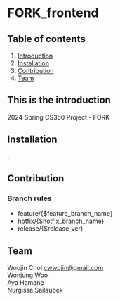 # FORK_frontend

## Table of contents
1. [Introduction](#introduction)
2. [Installation](#installation)
3. [Contribution](#contribution)
3. [Team](#team)

## This is the introduction <a name="introduction"></a>
2024 Spring CS350 Project - FORK

## Installation <a name="installation"></a>
.

## Contribution <a name="contribution"></a>
### Branch rules
- feature/{$feature_branch_name}
- hotfix/{$hotfix_branch_name}
- release/{$release_ver}

## Team <a name="team"></a>
Woojin Choi <cwwojin@gmail.com> <br/>
Wonjung Woo <br/>
Aya Hamane <br/>
Nurgissa Sailaubek <br/>